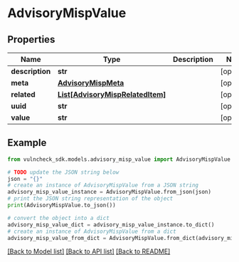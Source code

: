 # AdvisoryMispValue


## Properties

Name | Type | Description | Notes
------------ | ------------- | ------------- | -------------
**description** | **str** |  | [optional] 
**meta** | [**AdvisoryMispMeta**](AdvisoryMispMeta.md) |  | [optional] 
**related** | [**List[AdvisoryMispRelatedItem]**](AdvisoryMispRelatedItem.md) |  | [optional] 
**uuid** | **str** |  | [optional] 
**value** | **str** |  | [optional] 

## Example

```python
from vulncheck_sdk.models.advisory_misp_value import AdvisoryMispValue

# TODO update the JSON string below
json = "{}"
# create an instance of AdvisoryMispValue from a JSON string
advisory_misp_value_instance = AdvisoryMispValue.from_json(json)
# print the JSON string representation of the object
print(AdvisoryMispValue.to_json())

# convert the object into a dict
advisory_misp_value_dict = advisory_misp_value_instance.to_dict()
# create an instance of AdvisoryMispValue from a dict
advisory_misp_value_from_dict = AdvisoryMispValue.from_dict(advisory_misp_value_dict)
```
[[Back to Model list]](../README.md#documentation-for-models) [[Back to API list]](../README.md#documentation-for-api-endpoints) [[Back to README]](../README.md)



